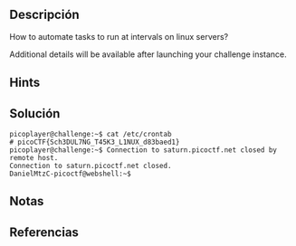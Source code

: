 ## Descripción 
 How to automate tasks to run at intervals on linux servers?

Additional details will be available after launching your challenge instance.
## Hints

## Solución
```
picoplayer@challenge:~$ cat /etc/crontab 
# picoCTF{Sch3DUL7NG_T45K3_L1NUX_d83baed1}
picoplayer@challenge:~$ Connection to saturn.picoctf.net closed by remote host.
Connection to saturn.picoctf.net closed.
DanielMtzC-picoctf@webshell:~$ 

```
## Notas

## Referencias
